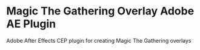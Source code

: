 # Magic The Gathering Overlay Adobe AE Plugin
Adobe After Effects CEP plugin for creating Magic The Gathering overlays

